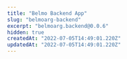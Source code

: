 ```yaml
---
title: "Belmo Backend App"
slug: "belmoarg-backend"
excerpt: "belmoarg.backend@0.0.6"
hidden: true
createdAt: "2022-07-05T14:49:01.220Z"
updatedAt: "2022-07-05T14:49:01.220Z"
---
```

